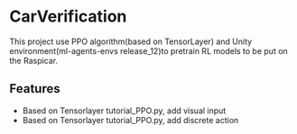 # CarVerification
This project use PPO algorithm(based on TensorLayer) and Unity environment(ml-agents-envs release_12)to pretrain RL models to be put on the Raspicar.
## Features
* Based on Tensorlayer tutorial_PPO.py, add visual input
* Based on Tensorlayer tutorial_PPO.py, add discrete action

